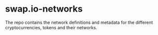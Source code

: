 # swap.io-networks

The repo contains the network definitions and
 metadata for the different cryptocurrencies, 
 tokens and their networks.

